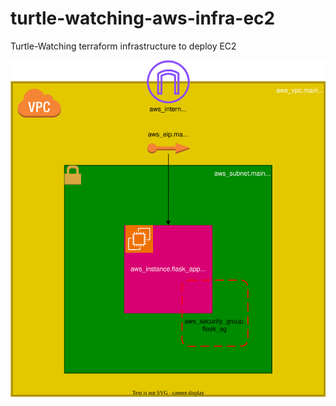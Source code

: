 # turtle-watching-aws-infra-ec2
Turtle-Watching terraform infrastructure to deploy EC2

![Image](AWS-TF-EC2.svg)
